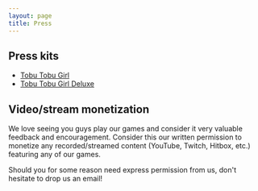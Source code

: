 ```yaml
---
layout: page
title: Press
---
```


## Press kits ##

* [Tobu Tobu Girl](/tobutobugirl/press)
* [Tobu Tobu Girl Deluxe](/tobutobugirldx/press)

## Video/stream monetization ##

We love seeing you guys play our games and consider it very valuable feedback and encouragement.
Consider this our written permission to monetize any recorded/streamed content (YouTube, Twitch, Hitbox, etc.) featuring any of our games.

Should you for some reason need express permission from us, don't hesitate to drop us an email!
